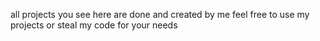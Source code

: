 all projects you see here are done and created by me
feel free to use my projects or steal my code for your needs
